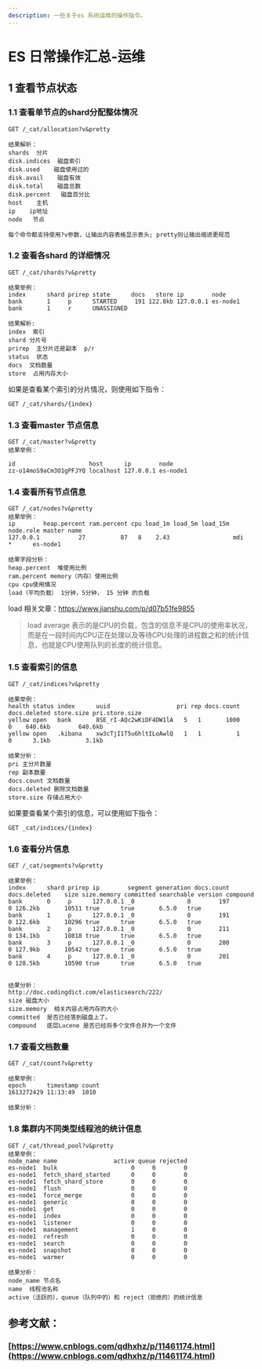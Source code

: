 ```yaml
---
description: 一些关于es 系统运维的操作指令。
---
```


# ES 日常操作汇总-运维

## 1 查看节点状态

### 1.1 查看单节点的shard分配整体情况 

```text
GET /_cat/allocation?v&pretty   

结果解析：
shards  分片
disk.indices  磁盘索引
disk.used    磁盘使用过的
disk.avail    磁盘有效
disk.total    磁盘总数
disk.percent   磁盘百分比
host    主机
ip    ip地址
node   节点

每个命令都支持使用?v参数，让输出内容表格显示表头; pretty则让输出缩进更规范
```

### 1.2 查看各shard 的详细情况

```text
GET /_cat/shards?v&pretty

结果举例：
index      shard prirep state      docs   store ip        node
bank       1     p      STARTED     191 122.8kb 127.0.0.1 es-node1
bank       1     r      UNASSIGNED                        

结果解析:
index  索引
shard 分片号
prirep  主分片还是副本  p/r 
status  状态
docs  文档数量
store  占用内存大小
```

如果是查看某个索引的分片情况，则使用如下指令：

```text
GET /_cat/shards/{index}
```



### 1.3 查看master 节点信息

```text
GET /_cat/master?v&pretty
结果举例：

id                     host      ip        node
zz-o14moS9aCm3O1gPFJYQ localhost 127.0.0.1 es-node1
```

### 1.4 查看所有节点信息

```text
GET /_cat/nodes?v&pretty 
结果举例：
ip        heap.percent ram.percent cpu load_1m load_5m load_15m node.role master name
127.0.0.1           27          87   8    2.43                  mdi       *      es-node1

结果字段分析：
heap.percent  堆使用比例
ram.percent memory（内存）使用比例
cpu cpu使用情况
load（平均负载） 1分钟，5分钟， 15 分钟 的负载

```

load 相关文章：https://www.jianshu.com/p/d07b51fe9855  


> load average 表示的是CPU的负载，包含的信息不是CPU的使用率状况，而是在一段时间内CPU正在处理以及等待CPU处理的进程数之和的统计信息，也就是CPU使用队列的长度的统计信息。

### 1.5 查看索引的信息

```text
GET /_cat/indices?v&pretty

结果举例：
health status index      uuid                   pri rep docs.count docs.deleted store.size pri.store.size
yellow open   bank       8SE_rI-AQc2wKiDF4DW1lA   5   1       1000            0    640.6kb        640.6kb
yellow open   .kibana    xw3cTjI1T5u6hltILoAwlQ   1   1          1            0      3.1kb          3.1kb

结果分析：
pri 主分片数量
rep 副本数量
docs.count 文档数量
docs.deleted 删除文档数量
store.size 存储占用大小
```

如果要查看某个索引的信息，可以使用如下指令：

```text
GET _cat/indices/{index}
```

### 1.6 查看分片信息

```text
GET /_cat/segments?v&pretty

结果举例：
index      shard prirep ip        segment generation docs.count docs.deleted    size size.memory committed searchable version compound
bank       0     p      127.0.0.1 _0               0        197            0 126.2kb       10511 true      true       6.5.0   true
bank       1     p      127.0.0.1 _0               0        191            0 122.6kb       10296 true      true       6.5.0   true
bank       2     p      127.0.0.1 _0               0        211            0 134.1kb       10818 true      true       6.5.0   true
bank       3     p      127.0.0.1 _0               0        200            0 127.9kb       10542 true      true       6.5.0   true
bank       4     p      127.0.0.1 _0               0        201            0 128.5kb       10590 true      true       6.5.0   true


结果分析：
http://doc.codingdict.com/elasticsearch/222/
size 磁盘大小
size.memory  相关内容占用内存的大小
committed  是否已经落到磁盘上了。
compound   底层Lucene 是否已经将多个文件合并为一个文件
```

### 1.7 查看文档数量

```text
GET /_cat/count?v&pretty 

结果举例：
epoch      timestamp count
1613272429 11:13:49  1010

结果分析：
```

### 1.8 集群内不同类型线程池的统计信息

```text
GET /_cat/thread_pool?v&pretty 
结果举例：
node_name name                active queue rejected
es-node1  bulk                     0     0        0
es-node1  fetch_shard_started      0     0        0
es-node1  fetch_shard_store        0     0        0
es-node1  flush                    0     0        0
es-node1  force_merge              0     0        0
es-node1  generic                  0     0        0
es-node1  get                      0     0        0
es-node1  index                    0     0        0
es-node1  listener                 0     0        0
es-node1  management               1     0        0
es-node1  refresh                  0     0        0
es-node1  search                   0     0        0
es-node1  snapshot                 0     0        0
es-node1  warmer                   0     0        0

结果分析：
node_name 节点名
name  线程池名称
active（活跃的），queue（队列中的）和 reject（拒绝的）的统计信息

```

## 参考文献：

### [https://www.cnblogs.com/qdhxhz/p/11461174.html](https://www.cnblogs.com/qdhxhz/p/11461174.html)  

